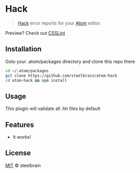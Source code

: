 # Hack

> [Hack](https://github.com/facebook/hhvm) error reports for your [Atom](http://atom.io) editor.

Preview? Check out [CSSLint](https://github.com/tcarlsen/atom-csslint)

## Installation

Goto your .atom/packages directory and clone this repo there

```bash
cd ~/.atom/packages
git clone https://github.com/steelbrain/atom-hack
cd atom-hack && npm install
```

## Usage

This plugin will validate all .hh files by default

## Features

 * It works!

## License

[MIT](http://opensource.org/licenses/MIT) © steelbrain
